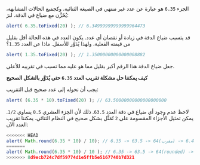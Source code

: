 الجزء `6.35` هو عبارة عن عدد غير منتهي في الصيغة الثنائية. وكجميع الحالات المشابهة، يُخَزَّن مع ضياع في الدقة. لنرَ:

```js run
alert( 6.35.toFixed(20) ); // 6.34999999999999964473
```

قد يتسبب ضياع الدقة في زيادة أو نقصان أي عدد. يكون العدد في هذه الحالة أقل بقليل من قيمته الفعلية، ولهذا يُدَوَّر للأسفل. ماذا عن العدد `1.35`؟

```js run
alert( 1.35.toFixed(20) ); // 1.35000000000000008882
```

جعل ضياع الدقة هذا الرقم أكبر بقليل مما هو عليه مما تسبب في تقريبه للأعلى.

**كيف يمكننا حل مشكلة تقريب العدد `6.35` حتى يُدَوَّر بالشكل الصحيح**

يجب أن نحوله إلى عدد صحيح قبل التقريب:


```js run
alert( (6.35 * 10).toFixed(20) ); // 63.50000000000000000000
```

لاحظ عدم وجود أي ضياع في دقة العدد `63.5`. ذلك لأن الجزء العشري `0.5` يساوي `1/2`. يمكن تمثيل الأجزاء المقسومة على `2` تُمَثَّل بشكل صحيح في النظام الثنائي. يمكننا تقريب العدد الآن:


```js run
<<<<<<< HEAD
alert( Math.round(6.35 * 10) / 10); // 6.35 -> 63.5 -> 64(مقرب) -> 6.4
=======
alert( Math.round(6.35 * 10) / 10 ); // 6.35 -> 63.5 -> 64(rounded) -> 6.4
>>>>>>> 8d9ecb724c7df59774d1e5ffb5e5167740b7d321
```

